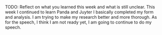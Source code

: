 TODO: Reflect on what you learned this week and what is still unclear.
This week I continued to learn Panda and Juyter
I basically completed my form and analysis.
I am trying to make my research better and more thorough. 
As for the speech, I think I am not ready yet, I am going to continue to do my speech.